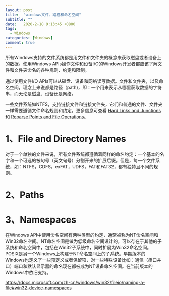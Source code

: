 ```yaml
---
layout: post
title:  "windows文件、路径和命名空间"
subtitle: ""
date:   2020-2-18 9:13:45 +0800
tags:
  - Windows
categories: [Windows]
comment: true
---
```


所有Windows支持的文件系统都是用文件和文件夹的概念来获取磁盘或者设备上的数据。使用Windows APIs操作文件和设备I/O的Windows开发者都应该了解文件和文件夹命名的各种规则、约定和限制。

通过使用文件I/O APIs可以从磁盘、设备和网络读写数据。文件和文件夹，以及命名空间，理念上来说都是路径（path)，即：一个用来表示从哪里获取数据的字符串，而无论是磁盘、设备还是网络。

一些文件系统如NTFS，支持链接文件和链接文件夹，它们和普通的文件、文件夹一样需要遵循文件命名规则和约定。更多信息可查看 [Hard Links and Junctions](https://docs.microsoft.com/zh-cn/windows/win32/fileio/hard-links-and-junctions) 和 [Reparse Points and File Operations](https://docs.microsoft.com/zh-cn/windows/win32/fileio/reparse-points-and-file-operations)。

# 1、File and Directory Names

对于一个单独的文件来说，所有文件系统都遵循着同样的命名约定：一个基本的名字和一个可选的被句号（英文句号）分割开来的扩展后缀。但是，每一个文件系统，如：NTFS，CDFS，exFAT，UDFS，FAT和FAT32，都有独特且不同的规则。

# 2、Paths

# 3、Namespaces

在Windows API中使用命名空间有两种类型的约定，通常被称为NT命名空间和Win32命名空间。NT命名空间是做为低级命名空间设计的，可以存在于其他的子系统和命名空间中，包括在Win32子系统中，同时扩展为Win32命名空间。POSIX是另一个Windows上构建于NT命名空间上的子系统。早期版本的Windows也定义了一些预定义或者保留项，对一些特殊设备比如：通信（串口并口）端口和默认显示器的命名现在都被成为NT设备命名空间。在当前版本的Windows中依旧支持。

https://docs.microsoft.com/zh-cn/windows/win32/fileio/naming-a-file#win32-device-namespaces





